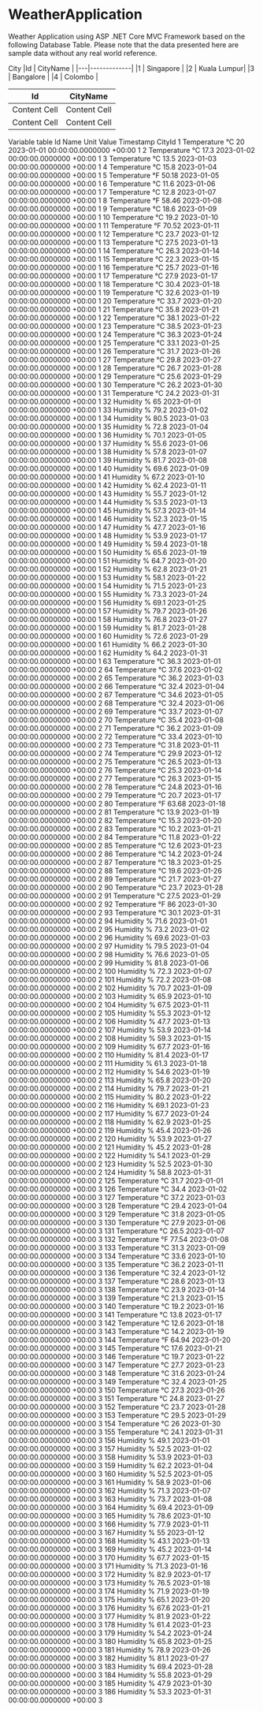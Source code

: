 # WeatherApplication
Weather Application using ASP .NET Core MVC Framework based on the following Database Table. Please note that the data presented here are sample data without any real world reference.

City 
|Id |	CityName    |
|---|-------------|
|1	| Singapore   |
|2	| Kuala Lumpur|
|3	| Bangalore   |
|4	| Colombo     |


| Id  | CityName |
| ------------- | ------------- |
| Content Cell  | Content Cell  |
| Content Cell  | Content Cell  |

Variable table
Id	Name	Unit	Value	Timestamp	CityId
1	Temperature	°C	20	2023-01-01 00:00:00.0000000 +00:00	1
2	Temperature	°C	17.3	2023-01-02 00:00:00.0000000 +00:00	1
3	Temperature	°C	13.5	2023-01-03 00:00:00.0000000 +00:00	1
4	Temperature	°C	15.8	2023-01-04 00:00:00.0000000 +00:00	1
5	Temperature	°F	50.18	2023-01-05 00:00:00.0000000 +00:00	1
6	Temperature	°C	11.6	2023-01-06 00:00:00.0000000 +00:00	1
7	Temperature	°C	12.8	2023-01-07 00:00:00.0000000 +00:00	1
8	Temperature	°F	58.46	2023-01-08 00:00:00.0000000 +00:00	1
9	Temperature	°C	18.6	2023-01-09 00:00:00.0000000 +00:00	1
10	Temperature	°C	19.2	2023-01-10 00:00:00.0000000 +00:00	1
11	Temperature	°F	70.52	2023-01-11 00:00:00.0000000 +00:00	1
12	Temperature	°C	23.7	2023-01-12 00:00:00.0000000 +00:00	1
13	Temperature	°C	27.5	2023-01-13 00:00:00.0000000 +00:00	1
14	Temperature	°C	26.3	2023-01-14 00:00:00.0000000 +00:00	1
15	Temperature	°C	22.3	2023-01-15 00:00:00.0000000 +00:00	1
16	Temperature	°C	25.7	2023-01-16 00:00:00.0000000 +00:00	1
17	Temperature	°C	27.9	2023-01-17 00:00:00.0000000 +00:00	1
18	Temperature	°C	30.4	2023-01-18 00:00:00.0000000 +00:00	1
19	Temperature	°C	32.6	2023-01-19 00:00:00.0000000 +00:00	1
20	Temperature	°C	33.7	2023-01-20 00:00:00.0000000 +00:00	1
21	Temperature	°C	35.8	2023-01-21 00:00:00.0000000 +00:00	1
22	Temperature	°C	38.1	2023-01-22 00:00:00.0000000 +00:00	1
23	Temperature	°C	38.5	2023-01-23 00:00:00.0000000 +00:00	1
24	Temperature	°C	36.3	2023-01-24 00:00:00.0000000 +00:00	1
25	Temperature	°C	33.1	2023-01-25 00:00:00.0000000 +00:00	1
26	Temperature	°C	31.7	2023-01-26 00:00:00.0000000 +00:00	1
27	Temperature	°C	29.8	2023-01-27 00:00:00.0000000 +00:00	1
28	Temperature	°C	26.7	2023-01-28 00:00:00.0000000 +00:00	1
29	Temperature	°C	25.6	2023-01-29 00:00:00.0000000 +00:00	1
30	Temperature	°C	26.2	2023-01-30 00:00:00.0000000 +00:00	1
31	Temperature	°C	24.2	2023-01-31 00:00:00.0000000 +00:00	1
32	Humidity	%	65	2023-01-01 00:00:00.0000000 +00:00	1
33	Humidity	%	79.2	2023-01-02 00:00:00.0000000 +00:00	1
34	Humidity	%	80.5	2023-01-03 00:00:00.0000000 +00:00	1
35	Humidity	%	72.8	2023-01-04 00:00:00.0000000 +00:00	1
36	Humidity	%	70.1	2023-01-05 00:00:00.0000000 +00:00	1
37	Humidity	%	55.6	2023-01-06 00:00:00.0000000 +00:00	1
38	Humidity	%	57.8	2023-01-07 00:00:00.0000000 +00:00	1
39	Humidity	%	81.7	2023-01-08 00:00:00.0000000 +00:00	1
40	Humidity	%	69.6	2023-01-09 00:00:00.0000000 +00:00	1
41	Humidity	%	67.2	2023-01-10 00:00:00.0000000 +00:00	1
42	Humidity	%	62.4	2023-01-11 00:00:00.0000000 +00:00	1
43	Humidity	%	55.7	2023-01-12 00:00:00.0000000 +00:00	1
44	Humidity	%	53.5	2023-01-13 00:00:00.0000000 +00:00	1
45	Humidity	%	57.3	2023-01-14 00:00:00.0000000 +00:00	1
46	Humidity	%	52.3	2023-01-15 00:00:00.0000000 +00:00	1
47	Humidity	%	47.7	2023-01-16 00:00:00.0000000 +00:00	1
48	Humidity	%	53.9	2023-01-17 00:00:00.0000000 +00:00	1
49	Humidity	%	59.4	2023-01-18 00:00:00.0000000 +00:00	1
50	Humidity	%	65.6	2023-01-19 00:00:00.0000000 +00:00	1
51	Humidity	%	64.7	2023-01-20 00:00:00.0000000 +00:00	1
52	Humidity	%	62.8	2023-01-21 00:00:00.0000000 +00:00	1
53	Humidity	%	58.1	2023-01-22 00:00:00.0000000 +00:00	1
54	Humidity	%	71.5	2023-01-23 00:00:00.0000000 +00:00	1
55	Humidity	%	73.3	2023-01-24 00:00:00.0000000 +00:00	1
56	Humidity	%	69.1	2023-01-25 00:00:00.0000000 +00:00	1
57	Humidity	%	79.7	2023-01-26 00:00:00.0000000 +00:00	1
58	Humidity	%	76.8	2023-01-27 00:00:00.0000000 +00:00	1
59	Humidity	%	81.7	2023-01-28 00:00:00.0000000 +00:00	1
60	Humidity	%	72.6	2023-01-29 00:00:00.0000000 +00:00	1
61	Humidity	%	66.2	2023-01-30 00:00:00.0000000 +00:00	1
62	Humidity	%	64.2	2023-01-31 00:00:00.0000000 +00:00	1
63	Temperature	°C	36.3	2023-01-01 00:00:00.0000000 +00:00	2
64	Temperature	°C	37.6	2023-01-02 00:00:00.0000000 +00:00	2
65	Temperature	°C	36.2	2023-01-03 00:00:00.0000000 +00:00	2
66	Temperature	°C	32.4	2023-01-04 00:00:00.0000000 +00:00	2
67	Temperature	°C	34.6	2023-01-05 00:00:00.0000000 +00:00	2
68	Temperature	°C	32.4	2023-01-06 00:00:00.0000000 +00:00	2
69	Temperature	°C	33.7	2023-01-07 00:00:00.0000000 +00:00	2
70	Temperature	°C	35.4	2023-01-08 00:00:00.0000000 +00:00	2
71	Temperature	°C	36.2	2023-01-09 00:00:00.0000000 +00:00	2
72	Temperature	°C	33.4	2023-01-10 00:00:00.0000000 +00:00	2
73	Temperature	°C	31.8	2023-01-11 00:00:00.0000000 +00:00	2
74	Temperature	°C	29.9	2023-01-12 00:00:00.0000000 +00:00	2
75	Temperature	°C	26.5	2023-01-13 00:00:00.0000000 +00:00	2
76	Temperature	°C	25.3	2023-01-14 00:00:00.0000000 +00:00	2
77	Temperature	°C	26.3	2023-01-15 00:00:00.0000000 +00:00	2
78	Temperature	°C	24.8	2023-01-16 00:00:00.0000000 +00:00	2
79	Temperature	°C	20.7	2023-01-17 00:00:00.0000000 +00:00	2
80	Temperature	°F	63.68	2023-01-18 00:00:00.0000000 +00:00	2
81	Temperature	°C	13.9	2023-01-19 00:00:00.0000000 +00:00	2
82	Temperature	°C	15.3	2023-01-20 00:00:00.0000000 +00:00	2
83	Temperature	°C	10.2	2023-01-21 00:00:00.0000000 +00:00	2
84	Temperature	°C	11.8	2023-01-22 00:00:00.0000000 +00:00	2
85	Temperature	°C	12.6	2023-01-23 00:00:00.0000000 +00:00	2
86	Temperature	°C	14.2	2023-01-24 00:00:00.0000000 +00:00	2
87	Temperature	°C	18.3	2023-01-25 00:00:00.0000000 +00:00	2
88	Temperature	°C	19.6	2023-01-26 00:00:00.0000000 +00:00	2
89	Temperature	°C	21.7	2023-01-27 00:00:00.0000000 +00:00	2
90	Temperature	°C	23.7	2023-01-28 00:00:00.0000000 +00:00	2
91	Temperature	°C	27.5	2023-01-29 00:00:00.0000000 +00:00	2
92	Temperature	°F	86	2023-01-30 00:00:00.0000000 +00:00	2
93	Temperature	°C	30.1	2023-01-31 00:00:00.0000000 +00:00	2
94	Humidity	%	71.6	2023-01-01 00:00:00.0000000 +00:00	2
95	Humidity	%	73.2	2023-01-02 00:00:00.0000000 +00:00	2
96	Humidity	%	69.6	2023-01-03 00:00:00.0000000 +00:00	2
97	Humidity	%	79.5	2023-01-04 00:00:00.0000000 +00:00	2
98	Humidity	%	76.6	2023-01-05 00:00:00.0000000 +00:00	2
99	Humidity	%	81.8	2023-01-06 00:00:00.0000000 +00:00	2
100	Humidity	%	72.3	2023-01-07 00:00:00.0000000 +00:00	2
101	Humidity	%	72.2	2023-01-08 00:00:00.0000000 +00:00	2
102	Humidity	%	70.7	2023-01-09 00:00:00.0000000 +00:00	2
103	Humidity	%	65.9	2023-01-10 00:00:00.0000000 +00:00	2
104	Humidity	%	67.5	2023-01-11 00:00:00.0000000 +00:00	2
105	Humidity	%	55.3	2023-01-12 00:00:00.0000000 +00:00	2
106	Humidity	%	47.7	2023-01-13 00:00:00.0000000 +00:00	2
107	Humidity	%	53.9	2023-01-14 00:00:00.0000000 +00:00	2
108	Humidity	%	59.3	2023-01-15 00:00:00.0000000 +00:00	2
109	Humidity	%	67.7	2023-01-16 00:00:00.0000000 +00:00	2
110	Humidity	%	81.4	2023-01-17 00:00:00.0000000 +00:00	2
111	Humidity	%	61.3	2023-01-18 00:00:00.0000000 +00:00	2
112	Humidity	%	54.6	2023-01-19 00:00:00.0000000 +00:00	2
113	Humidity	%	65.8	2023-01-20 00:00:00.0000000 +00:00	2
114	Humidity	%	79.7	2023-01-21 00:00:00.0000000 +00:00	2
115	Humidity	%	80.2	2023-01-22 00:00:00.0000000 +00:00	2
116	Humidity	%	69.1	2023-01-23 00:00:00.0000000 +00:00	2
117	Humidity	%	67.7	2023-01-24 00:00:00.0000000 +00:00	2
118	Humidity	%	62.9	2023-01-25 00:00:00.0000000 +00:00	2
119	Humidity	%	45.4	2023-01-26 00:00:00.0000000 +00:00	2
120	Humidity	%	53.9	2023-01-27 00:00:00.0000000 +00:00	2
121	Humidity	%	45.2	2023-01-28 00:00:00.0000000 +00:00	2
122	Humidity	%	54.1	2023-01-29 00:00:00.0000000 +00:00	2
123	Humidity	%	52.5	2023-01-30 00:00:00.0000000 +00:00	2
124	Humidity	%	58.8	2023-01-31 00:00:00.0000000 +00:00	2
125	Temperature	°C	31.7	2023-01-01 00:00:00.0000000 +00:00	3
126	Temperature	°C	34.4	2023-01-02 00:00:00.0000000 +00:00	3
127	Temperature	°C	37.2	2023-01-03 00:00:00.0000000 +00:00	3
128	Temperature	°C	29.4	2023-01-04 00:00:00.0000000 +00:00	3
129	Temperature	°C	31.8	2023-01-05 00:00:00.0000000 +00:00	3
130	Temperature	°C	27.9	2023-01-06 00:00:00.0000000 +00:00	3
131	Temperature	°C	26.5	2023-01-07 00:00:00.0000000 +00:00	3
132	Temperature	°F	77.54	2023-01-08 00:00:00.0000000 +00:00	3
133	Temperature	°C	31.3	2023-01-09 00:00:00.0000000 +00:00	3
134	Temperature	°C	33.6	2023-01-10 00:00:00.0000000 +00:00	3
135	Temperature	°C	36.2	2023-01-11 00:00:00.0000000 +00:00	3
136	Temperature	°C	32.4	2023-01-12 00:00:00.0000000 +00:00	3
137	Temperature	°C	28.6	2023-01-13 00:00:00.0000000 +00:00	3
138	Temperature	°C	23.9	2023-01-14 00:00:00.0000000 +00:00	3
139	Temperature	°C	21.3	2023-01-15 00:00:00.0000000 +00:00	3
140	Temperature	°C	19.2	2023-01-16 00:00:00.0000000 +00:00	3
141	Temperature	°C	13.8	2023-01-17 00:00:00.0000000 +00:00	3
142	Temperature	°C	12.6	2023-01-18 00:00:00.0000000 +00:00	3
143	Temperature	°C	14.2	2023-01-19 00:00:00.0000000 +00:00	3
144	Temperature	°F	64.94	2023-01-20 00:00:00.0000000 +00:00	3
145	Temperature	°C	17.6	2023-01-21 00:00:00.0000000 +00:00	3
146	Temperature	°C	19.7	2023-01-22 00:00:00.0000000 +00:00	3
147	Temperature	°C	27.7	2023-01-23 00:00:00.0000000 +00:00	3
148	Temperature	°C	31.6	2023-01-24 00:00:00.0000000 +00:00	3
149	Temperature	°C	32.4	2023-01-25 00:00:00.0000000 +00:00	3
150	Temperature	°C	27.3	2023-01-26 00:00:00.0000000 +00:00	3
151	Temperature	°C	24.8	2023-01-27 00:00:00.0000000 +00:00	3
152	Temperature	°C	23.7	2023-01-28 00:00:00.0000000 +00:00	3
153	Temperature	°C	29.5	2023-01-29 00:00:00.0000000 +00:00	3
154	Temperature	°C	26	2023-01-30 00:00:00.0000000 +00:00	3
155	Temperature	°C	24.1	2023-01-31 00:00:00.0000000 +00:00	3
156	Humidity	%	49.1	2023-01-01 00:00:00.0000000 +00:00	3
157	Humidity	%	52.5	2023-01-02 00:00:00.0000000 +00:00	3
158	Humidity	%	53.9	2023-01-03 00:00:00.0000000 +00:00	3
159	Humidity	%	62.2	2023-01-04 00:00:00.0000000 +00:00	3
160	Humidity	%	52.5	2023-01-05 00:00:00.0000000 +00:00	3
161	Humidity	%	58.9	2023-01-06 00:00:00.0000000 +00:00	3
162	Humidity	%	71.3	2023-01-07 00:00:00.0000000 +00:00	3
163	Humidity	%	73.7	2023-01-08 00:00:00.0000000 +00:00	3
164	Humidity	%	69.4	2023-01-09 00:00:00.0000000 +00:00	3
165	Humidity	%	78.6	2023-01-10 00:00:00.0000000 +00:00	3
166	Humidity	%	77.9	2023-01-11 00:00:00.0000000 +00:00	3
167	Humidity	%	55	2023-01-12 00:00:00.0000000 +00:00	3
168	Humidity	%	43.1	2023-01-13 00:00:00.0000000 +00:00	3
169	Humidity	%	45.2	2023-01-14 00:00:00.0000000 +00:00	3
170	Humidity	%	67.7	2023-01-15 00:00:00.0000000 +00:00	3
171	Humidity	%	71.3	2023-01-16 00:00:00.0000000 +00:00	3
172	Humidity	%	82.9	2023-01-17 00:00:00.0000000 +00:00	3
173	Humidity	%	76.5	2023-01-18 00:00:00.0000000 +00:00	3
174	Humidity	%	71.9	2023-01-19 00:00:00.0000000 +00:00	3
175	Humidity	%	65.1	2023-01-20 00:00:00.0000000 +00:00	3
176	Humidity	%	67.6	2023-01-21 00:00:00.0000000 +00:00	3
177	Humidity	%	81.9	2023-01-22 00:00:00.0000000 +00:00	3
178	Humidity	%	61.4	2023-01-23 00:00:00.0000000 +00:00	3
179	Humidity	%	54.2	2023-01-24 00:00:00.0000000 +00:00	3
180	Humidity	%	65.8	2023-01-25 00:00:00.0000000 +00:00	3
181	Humidity	%	78.9	2023-01-26 00:00:00.0000000 +00:00	3
182	Humidity	%	81.1	2023-01-27 00:00:00.0000000 +00:00	3
183	Humidity	%	69.4	2023-01-28 00:00:00.0000000 +00:00	3
184	Humidity	%	55.8	2023-01-29 00:00:00.0000000 +00:00	3
185	Humidity	%	47.9	2023-01-30 00:00:00.0000000 +00:00	3
186	Humidity	%	53.3	2023-01-31 00:00:00.0000000 +00:00	3
